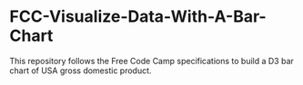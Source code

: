 # FCC-Visualize-Data-With-A-Bar-Chart
This repository follows the Free Code Camp specifications to build a D3 bar chart of USA gross domestic product.
